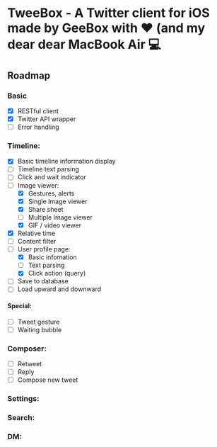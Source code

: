 # TweeBox - A Twitter client for iOS made by GeeBox with ❤️ (and my dear dear MacBook Air 💻

## Roadmap
### Basic
- [x] RESTful client
- [x] Twitter API wrapper
- [ ] Error handling

### Timeline:
- [x] Basic timeline information display
- [ ] Timeline text parsing
- [ ] Click and wait indicator
- [ ] Image viewer:
  - [x] Gestures, alerts
  - [x] Single Image viewer
  - [x] Share sheet
  - [ ] Multiple Image viewer
  - [x] GIF / video viewer

- [x] Relative time
- [ ] Content filter
- [ ] User profile page: 
  - [x] Basic infomation
  - [ ] Text parsing
  - [x] Click action (query)
- [ ] Save to database
- [ ] Load upward and downward

#### Special:
- [ ] Tweet gesture
- [ ] Waiting bubble

### Composer:
- [ ] Retweet
- [ ] Reply
- [ ] Compose new tweet

### Settings:

### Search:

### DM:
